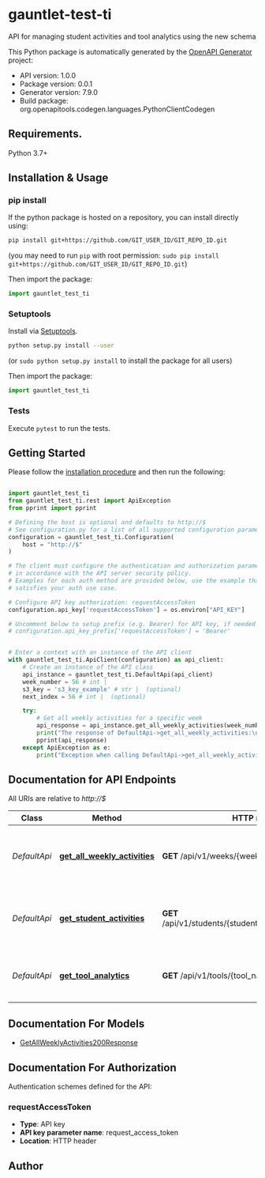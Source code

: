 # gauntlet-test-ti
API for managing student activities and tool analytics using the new schema

This Python package is automatically generated by the [OpenAPI Generator](https://openapi-generator.tech) project:

- API version: 1.0.0
- Package version: 0.0.1
- Generator version: 7.9.0
- Build package: org.openapitools.codegen.languages.PythonClientCodegen

## Requirements.

Python 3.7+

## Installation & Usage
### pip install

If the python package is hosted on a repository, you can install directly using:

```sh
pip install git+https://github.com/GIT_USER_ID/GIT_REPO_ID.git
```
(you may need to run `pip` with root permission: `sudo pip install git+https://github.com/GIT_USER_ID/GIT_REPO_ID.git`)

Then import the package:
```python
import gauntlet_test_ti
```

### Setuptools

Install via [Setuptools](http://pypi.python.org/pypi/setuptools).

```sh
python setup.py install --user
```
(or `sudo python setup.py install` to install the package for all users)

Then import the package:
```python
import gauntlet_test_ti
```

### Tests

Execute `pytest` to run the tests.

## Getting Started

Please follow the [installation procedure](#installation--usage) and then run the following:

```python

import gauntlet_test_ti
from gauntlet_test_ti.rest import ApiException
from pprint import pprint

# Defining the host is optional and defaults to http://$
# See configuration.py for a list of all supported configuration parameters.
configuration = gauntlet_test_ti.Configuration(
    host = "http://$"
)

# The client must configure the authentication and authorization parameters
# in accordance with the API server security policy.
# Examples for each auth method are provided below, use the example that
# satisfies your auth use case.

# Configure API key authorization: requestAccessToken
configuration.api_key['requestAccessToken'] = os.environ["API_KEY"]

# Uncomment below to setup prefix (e.g. Bearer) for API key, if needed
# configuration.api_key_prefix['requestAccessToken'] = 'Bearer'


# Enter a context with an instance of the API client
with gauntlet_test_ti.ApiClient(configuration) as api_client:
    # Create an instance of the API class
    api_instance = gauntlet_test_ti.DefaultApi(api_client)
    week_number = 56 # int | 
    s3_key = 's3_key_example' # str |  (optional)
    next_index = 56 # int |  (optional)

    try:
        # Get all weekly activities for a specific week
        api_response = api_instance.get_all_weekly_activities(week_number, s3_key=s3_key, next_index=next_index)
        print("The response of DefaultApi->get_all_weekly_activities:\n")
        pprint(api_response)
    except ApiException as e:
        print("Exception when calling DefaultApi->get_all_weekly_activities: %s\n" % e)

```

## Documentation for API Endpoints

All URIs are relative to *http://$*

Class | Method | HTTP request | Description
------------ | ------------- | ------------- | -------------
*DefaultApi* | [**get_all_weekly_activities**](docs/DefaultApi.md#get_all_weekly_activities) | **GET** /api/v1/weeks/{week_number}/activities | Get all weekly activities for a specific week
*DefaultApi* | [**get_student_activities**](docs/DefaultApi.md#get_student_activities) | **GET** /api/v1/students/{student_id}/week/{week_number} | Get student activities for a specific student and week
*DefaultApi* | [**get_tool_analytics**](docs/DefaultApi.md#get_tool_analytics) | **GET** /api/v1/tools/{tool_name}/analytics | Get analytics for a specific tool


## Documentation For Models

 - [GetAllWeeklyActivities200Response](docs/GetAllWeeklyActivities200Response.md)


<a id="documentation-for-authorization"></a>
## Documentation For Authorization


Authentication schemes defined for the API:
<a id="requestAccessToken"></a>
### requestAccessToken

- **Type**: API key
- **API key parameter name**: request_access_token
- **Location**: HTTP header


## Author




